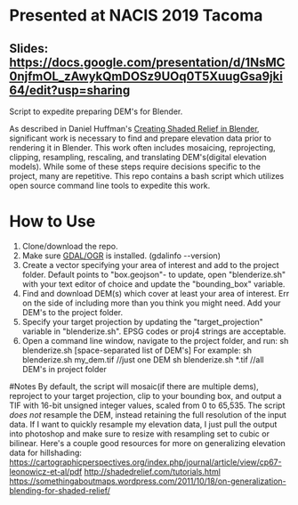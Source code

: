 # Presented at NACIS 2019 Tacoma
## Slides: https://docs.google.com/presentation/d/1NsMC0njfmOL_zAwykQmDOSz9UOq0T5XuugGsa9jki64/edit?usp=sharing

Script to expedite preparing DEM's for Blender.

As described in Daniel Huffman's [Creating Shaded Relief in Blender](https://somethingaboutmaps.wordpress.com/2017/11/16/creating-shaded-relief-in-blender/), significant work is necessary to find and prepare elevation data prior to rendering it in Blender. This work often includes mosaicing, reprojecting, clipping, resampling, rescaling, and translating DEM's(digital elevation models). While some of these steps require decisions specific to the project, many are repetitive. This repo contains a bash script which utilizes open source command line tools to expedite this work.

# How to Use
1) Clone/download the repo.
2) Make sure [GDAL/OGR](https://gdal.org/) is installed. (gdalinfo --version)
3) Create a vector specifying your area of interest and add to the project folder. Default points to "box.geojson"- to update, open "blenderize.sh" with your text editor of choice and update the "bounding_box" variable.
4) Find and download DEM(s) which cover at least your area of interest. Err on the side of including more than you think you might need. Add your DEM's to the project folder.
5) Specify your target projection by updating the "target_projection" variable in "blenderize.sh". EPSG codes or proj4 strings are acceptable.
6) Open a command line window, navigate to the project folder, and run:
 sh blenderize.sh [space-separated list of DEM's]
 For example:
 sh blenderize.sh my_dem.tif //just one DEM
 sh blenderize.sh *.tif //all DEM's in project folder

#Notes
By default, the script will mosaic(if there are multiple dems), reproject to your target projection, clip to your bounding box, and output a TIF with 16-bit unsigned integer values, scaled from 0 to 65,535. The script *does not* resample the DEM, instead retaining the full resolution of the input data. If I want to quickly resample my elevation data, I just pull the output into photoshop and make sure to resize with resampling set to cubic or bilinear. Here's a couple good resources for more on generalizing elevation data for hillshading:
https://cartographicperspectives.org/index.php/journal/article/view/cp67-leonowicz-et-al/pdf
http://shadedrelief.com/tutorials.html
https://somethingaboutmaps.wordpress.com/2011/10/18/on-generalization-blending-for-shaded-relief/
